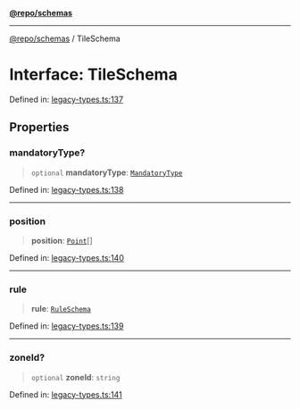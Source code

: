 [**@repo/schemas**](../README.md)

---

[@repo/schemas](../README.md) / TileSchema

# Interface: TileSchema

Defined in: [legacy-types.ts:137](https://github.com/alexqguo/drinking-board-game-v3/blob/15932662279983c0f0b2a6fa59ef653227975f0d/packages/schemas/src/legacy-types.ts#L137)

## Properties

### mandatoryType?

> `optional` **mandatoryType**: [`MandatoryType`](../enumerations/MandatoryType.md)

Defined in: [legacy-types.ts:138](https://github.com/alexqguo/drinking-board-game-v3/blob/15932662279983c0f0b2a6fa59ef653227975f0d/packages/schemas/src/legacy-types.ts#L138)

---

### position

> **position**: [`Point`](Point.md)[]

Defined in: [legacy-types.ts:140](https://github.com/alexqguo/drinking-board-game-v3/blob/15932662279983c0f0b2a6fa59ef653227975f0d/packages/schemas/src/legacy-types.ts#L140)

---

### rule

> **rule**: [`RuleSchema`](../type-aliases/RuleSchema.md)

Defined in: [legacy-types.ts:139](https://github.com/alexqguo/drinking-board-game-v3/blob/15932662279983c0f0b2a6fa59ef653227975f0d/packages/schemas/src/legacy-types.ts#L139)

---

### zoneId?

> `optional` **zoneId**: `string`

Defined in: [legacy-types.ts:141](https://github.com/alexqguo/drinking-board-game-v3/blob/15932662279983c0f0b2a6fa59ef653227975f0d/packages/schemas/src/legacy-types.ts#L141)
